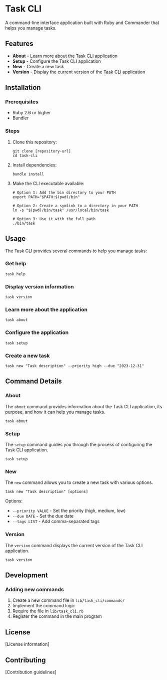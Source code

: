 # Task CLI

A command-line interface application built with Ruby and Commander that helps you manage tasks.

## Features

- **About** - Learn more about the Task CLI application
- **Setup** - Configure the Task CLI application
- **New** - Create a new task
- **Version** - Display the current version of the Task CLI application

## Installation

### Prerequisites

- Ruby 2.6 or higher
- Bundler

### Steps

1. Clone this repository:
   ```
   git clone [repository-url]
   cd task-cli
   ```

2. Install dependencies:
   ```
   bundle install
   ```

3. Make the CLI executable available:
   ```
   # Option 1: Add the bin directory to your PATH
   export PATH="$PATH:$(pwd)/bin"
   
   # Option 2: Create a symlink to a directory in your PATH
   ln -s "$(pwd)/bin/task" /usr/local/bin/task
   
   # Option 3: Use it with the full path
   ./bin/task
   ```

## Usage

The Task CLI provides several commands to help you manage tasks:

### Get help

```
task help
```

### Display version information

```
task version
```

### Learn more about the application

```
task about
```

### Configure the application

```
task setup
```

### Create a new task

```
task new "Task description" --priority high --due "2023-12-31"
```

## Command Details

### About

The `about` command provides information about the Task CLI application, its purpose, and how it can help you manage tasks.

```
task about
```

### Setup

The `setup` command guides you through the process of configuring the Task CLI application.

```
task setup
```

### New

The `new` command allows you to create a new task with various options.

```
task new "Task description" [options]
```

Options:
- `--priority VALUE` - Set the priority (high, medium, low)
- `--due DATE` - Set the due date
- `--tags LIST` - Add comma-separated tags

### Version

The `version` command displays the current version of the Task CLI application.

```
task version
```

## Development

### Adding new commands

1. Create a new command file in `lib/task_cli/commands/`
2. Implement the command logic
3. Require the file in `lib/task_cli.rb`
4. Register the command in the main program

## License

[License information]

## Contributing

[Contribution guidelines]

